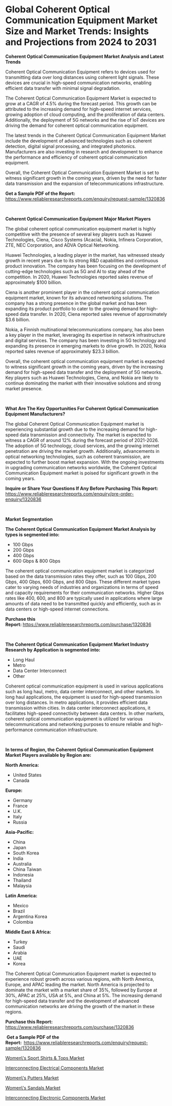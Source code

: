 <p><h1>Global Coherent Optical Communication Equipment Market Size and Market Trends: Insights and Projections from 2024 to 2031</h1></p><p><strong>Coherent Optical Communication Equipment Market Analysis and Latest Trends</strong></p>
<p><p>Coherent Optical Communication Equipment refers to devices used for transmitting data over long distances using coherent light signals. These devices are crucial in high-speed communication networks, enabling efficient data transfer with minimal signal degradation.</p><p>The Coherent Optical Communication Equipment Market is expected to grow at a CAGR of 4.5% during the forecast period. This growth can be attributed to the increasing demand for high-speed internet services, growing adoption of cloud computing, and the proliferation of data centers. Additionally, the deployment of 5G networks and the rise of IoT devices are driving the demand for coherent optical communication equipment.</p><p>The latest trends in the Coherent Optical Communication Equipment Market include the development of advanced technologies such as coherent detection, digital signal processing, and integrated photonics. Manufacturers are also investing in research and development to enhance the performance and efficiency of coherent optical communication equipment.</p><p>Overall, the Coherent Optical Communication Equipment Market is set to witness significant growth in the coming years, driven by the need for faster data transmission and the expansion of telecommunications infrastructure.</p></p>
<p><strong>Get a Sample PDF of the Report:&nbsp;</strong> <a href="https://www.reliableresearchreports.com/enquiry/request-sample/1320836">https://www.reliableresearchreports.com/enquiry/request-sample/1320836</a></p>
<p>&nbsp;</p>
<p><strong>Coherent Optical Communication Equipment Major Market Players</strong></p>
<p><p>The global coherent optical communication equipment market is highly competitive with the presence of several key players such as Huawei Technologies, Ciena, Cisco Systems (Acacia), Nokia, Infinera Corporation, ZTE, NEC Corporation, and ADVA Optical Networking.</p><p>Huawei Technologies, a leading player in the market, has witnessed steady growth in recent years due to its strong R&D capabilities and continuous product innovation. The company has been focusing on the development of cutting-edge technologies such as 5G and AI to stay ahead of the competition. In 2020, Huawei Technologies reported sales revenue of approximately $100 billion.</p><p>Ciena is another prominent player in the coherent optical communication equipment market, known for its advanced networking solutions. The company has a strong presence in the global market and has been expanding its product portfolio to cater to the growing demand for high-speed data transfer. In 2020, Ciena reported sales revenue of approximately $3.6 billion.</p><p>Nokia, a Finnish multinational telecommunications company, has also been a key player in the market, leveraging its expertise in network infrastructure and digital services. The company has been investing in 5G technology and expanding its presence in emerging markets to drive growth. In 2020, Nokia reported sales revenue of approximately $23.3 billion.</p><p>Overall, the coherent optical communication equipment market is expected to witness significant growth in the coming years, driven by the increasing demand for high-speed data transfer and the deployment of 5G networks. Key players such as Huawei Technologies, Ciena, and Nokia are likely to continue dominating the market with their innovative solutions and strong market presence.</p></p>
<p>&nbsp;</p>
<p><strong>What Are The Key Opportunities For Coherent Optical Communication Equipment Manufacturers?</strong></p>
<p><p>The global Coherent Optical Communication Equipment market is experiencing substantial growth due to the increasing demand for high-speed data transmission and connectivity. The market is expected to witness a CAGR of around 12% during the forecast period of 2021-2026. The adoption of 5G technology, cloud services, and the growing internet penetration are driving the market growth. Additionally, advancements in optical networking technologies, such as coherent transmission, are expected to further boost market expansion. With the ongoing investments in upgrading communication networks worldwide, the Coherent Optical Communication Equipment market is poised for significant growth in the coming years.</p></p>
<p><strong>Inquire or Share Your Questions If Any Before Purchasing This Report:</strong> <a href="https://www.reliableresearchreports.com/enquiry/pre-order-enquiry/1320836">https://www.reliableresearchreports.com/enquiry/pre-order-enquiry/1320836</a></p>
<p>&nbsp;</p>
<p><strong>Market Segmentation</strong></p>
<p><strong>The Coherent Optical Communication Equipment Market Analysis by types is segmented into:</strong></p>
<p><ul><li>100 Gbps</li><li>200 Gbps</li><li>400 Gbps</li><li>600 Gbps & 800 Gbps</li></ul></p>
<p><p>The coherent optical communication equipment market is categorized based on the data transmission rates they offer, such as 100 Gbps, 200 Gbps, 400 Gbps, 600 Gbps, and 800 Gbps. These different market types cater to varying needs of industries and organizations in terms of speed and capacity requirements for their communication networks. Higher Gbps rates like 400, 600, and 800 are typically used in applications where large amounts of data need to be transmitted quickly and efficiently, such as in data centers or high-speed internet connections.</p></p>
<p><strong>Purchase this Report:&nbsp;</strong><a href="https://www.reliableresearchreports.com/purchase/1320836">https://www.reliableresearchreports.com/purchase/1320836</a></p>
<p>&nbsp;</p>
<p><strong>The Coherent Optical Communication Equipment Market Industry Research by Application is segmented into:</strong></p>
<p><ul><li>Long Haul</li><li>Metro</li><li>Data Center Interconnect</li><li>Other</li></ul></p>
<p><p>Coherent optical communication equipment is used in various applications such as long haul, metro, data center interconnect, and other markets. In long haul applications, the equipment is used for high-speed transmission over long distances. In metro applications, it provides efficient data transmission within cities. In data center interconnect applications, it facilitates high-speed connectivity between data centers. In other markets, coherent optical communication equipment is utilized for various telecommunications and networking purposes to ensure reliable and high-performance communication infrastructure.</p></p>
<p>&nbsp;</p>
<p><strong>In terms of Region, the Coherent Optical Communication Equipment Market Players available by Region are:</strong></p>
<p>
    <p> <strong> North America: </strong>
        <ul>
            <li>United States</li>
            <li>Canada</li>
        </ul>
        </p> 
    <p> <strong> Europe: </strong>
        <ul>
            <li>Germany</li>
            <li>France</li>
            <li>U.K.</li>
            <li>Italy</li>
            <li>Russia</li>
        </ul>
        </p> 
    <p> <strong> Asia-Pacific: </strong>
        <ul>
            <li>China</li>
            <li>Japan</li>
            <li>South Korea</li>
            <li>India</li>
            <li>Australia</li>
            <li>China Taiwan</li>
            <li>Indonesia</li>
            <li>Thailand</li>
            <li>Malaysia</li>
        </ul>
        </p> 
    <p> <strong> Latin America: </strong>
        <ul>
            <li>Mexico</li>
            <li>Brazil</li>
            <li>Argentina Korea</li>
            <li>Colombia</li>
        </ul>
        </p> 
    <p> <strong> Middle East & Africa: </strong>
        <ul>
            <li>Turkey</li>
            <li>Saudi</li>
            <li>Arabia</li>
            <li>UAE</li>
            <li>Korea</li>
        </ul>
    </p>
    </p>
<p><p>The Coherent Optical Communication Equipment market is expected to experience robust growth across various regions, with North America, Europe, and APAC leading the market. North America is projected to dominate the market with a market share of 35%, followed by Europe at 30%, APAC at 25%, USA at 5%, and China at 5%. The increasing demand for high-speed data transfer and the development of advanced communication networks are driving the growth of the market in these regions.</p></p>
<p><strong>Purchase this Report: </strong><a href="https://www.reliableresearchreports.com/purchase/1320836">https://www.reliableresearchreports.com/purchase/1320836</a></p>
<p>&nbsp;<strong>Get a Sample PDF of the Report:&nbsp;&nbsp;</strong><a href="https://www.reliableresearchreports.com/enquiry/request-sample/1320836">https://www.reliableresearchreports.com/enquiry/request-sample/1320836</a></p>
<p><strong></strong></p>
<p><p><a href="https://fuschia-pecorino-a6d.notion.site/Women-s-Sport-Shirts-Tops-Market-Furnish-Information-about-Market-Size-Market-Share-Market-Dyna-569b43582b9940dcac368b27a7c1819d">Women\'s Sport Shirts & Tops Market</a></p><p><a href="https://view.publitas.com/reportprime-1/interconnecting-electrical-components-market-provides-a-comprehensive-analysis-including-a-macro-overview-of-the-market-as-well-as-micro-details-such-as-market-size-and-competitive-landscape/">Interconnecting Electrical Components Market</a></p><p><a href="https://changeable-paste-463.notion.site/Women-s-Putters-Market-Size-Furnishes-Valuable-Information-Encompassing-Market-Share-Market-Trends-b592be7aca0c424dbc13672ea91588c0">Women\'s Putters Market</a></p><p><a href="https://florentine-yuzu-f42.notion.site/Women-s-Sandals-Market-Size-Market-Trends-and-Growth-Outlook-forecasted-for-period-from-2024-to-2-62cb7898e2af40a4b721d091a53f104e">Women\'s Sandals Market</a></p><p><a href="https://view.publitas.com/reportprime-1/insights-into-interconnecting-electronic-components-market-size-analysing-market-share-trends-and-growth-from-2024-to-2031/">Interconnecting Electronic Components Market</a></p></p>